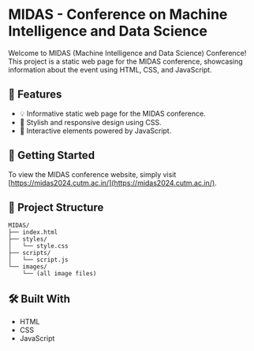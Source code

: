 # MIDAS - Conference on Machine Intelligence and Data Science

Welcome to MIDAS (Machine Intelligence and Data Science) Conference! This project is a static web page for the MIDAS conference, showcasing information about the event using HTML, CSS, and JavaScript.

## 🌟 Features

- 💡 Informative static web page for the MIDAS conference.
- 🎨 Stylish and responsive design using CSS.
- 🚀 Interactive elements powered by JavaScript.

## 🚀 Getting Started

To view the MIDAS conference website, simply visit [https://midas2024.cutm.ac.in/](https://midas2024.cutm.ac.in/).

## 📁 Project Structure

```
MIDAS/
├── index.html
├── styles/
│   └── style.css
├── scripts/
│   └── script.js
└── images/
    └── (all image files)
```

## 🛠️ Built With

- HTML
- CSS
- JavaScript
